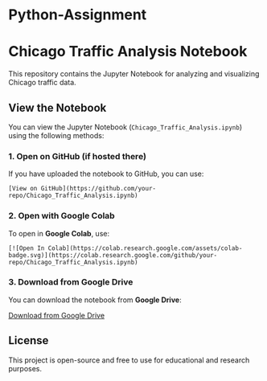 # Python-Assignment
# Chicago Traffic Analysis Notebook

This repository contains the Jupyter Notebook for analyzing and visualizing Chicago traffic data.

## View the Notebook

You can view the Jupyter Notebook (`Chicago_Traffic_Analysis.ipynb`) using the following methods:

### 1. Open on GitHub (if hosted there)
If you have uploaded the notebook to GitHub, you can use:

```
[View on GitHub](https://github.com/your-repo/Chicago_Traffic_Analysis.ipynb)
```

### 2. Open with Google Colab
To open in **Google Colab**, use:

```
[![Open In Colab](https://colab.research.google.com/assets/colab-badge.svg)](https://colab.research.google.com/github/your-repo/Chicago_Traffic_Analysis.ipynb)
```

### 3. Download from Google Drive
You can download the notebook from **Google Drive**:

[Download from Google Drive](https://drive.google.com/your-drive-link)



## License
This project is open-source and free to use for educational and research purposes.
